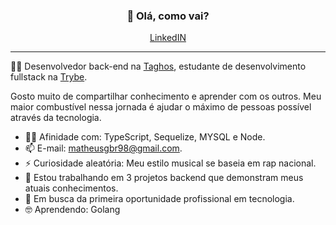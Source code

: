 <h3 align="center">👋 Olá, como vai? </h3>
<p align="center">
  <a href="https://www.linkedin.com/in/matheusgb/">LinkedIN</a>
</p>

---
🧑‍💻 Desenvolvedor back-end na <a href="https://www.linkedin.com/company/taghos-tecnologia/" target="_blank">Taghos</a>, estudante de desenvolvimento fullstack na <a href="https://www.betrybe.com" target="_blank">Trybe</a>.

Gosto muito de compartilhar conhecimento e aprender com os outros. Meu maior combustível nessa jornada é ajudar o máximo de pessoas possível através da tecnologia.

- 🧑‍💻 Afinidade com: TypeScript, Sequelize, MYSQL e Node.
- 📫 E-mail: matheusgbr98@gmail.com.
- ⚡ Curiosidade aleatória: Meu estilo musical se baseia em rap nacional.
- 🔭 Estou trabalhando em 3 projetos backend que demonstram meus atuais conhecimentos.
- 🚀 Em busca da primeira oportunidade profissional em tecnologia.
- 🤓 Aprendendo: Golang

